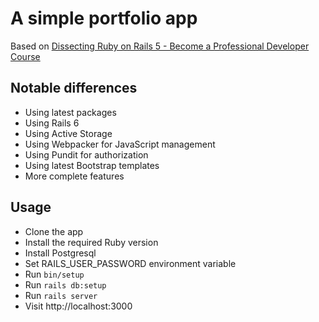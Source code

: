 # A simple portfolio app

Based on [Dissecting Ruby on Rails 5 - Become a Professional Developer Course](https://www.udemy.com/professional-rails-5-development-course/)

## Notable differences

- Using latest packages
- Using Rails 6
- Using Active Storage
- Using Webpacker for JavaScript management
- Using Pundit for authorization
- Using latest Bootstrap templates
- More complete features

## Usage

- Clone the app
- Install the required Ruby version
- Install Postgresql
- Set RAILS_USER_PASSWORD environment variable
- Run `bin/setup`
- Run `rails db:setup`
- Run `rails server`
- Visit http://localhost:3000
